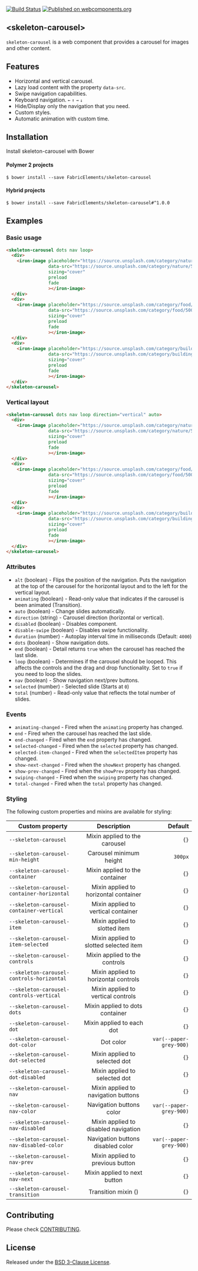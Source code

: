 [![Build Status](https://travis-ci.org/FabricElements/skeleton-carousel.svg?branch=master)](https://travis-ci.org/FabricElements/skeleton-carousel)
[![Published on webcomponents.org](https://img.shields.io/badge/webcomponents.org-published-blue.svg)](https://www.webcomponents.org/element/FabricElements/skeleton-carousel)

## \<skeleton-carousel\>

`skeleton-carousel` is a web component that provides a carousel for images and other content.

## Features

* Horizontal and vertical carousel.
* Lazy load content with the property `data-src`.
* Swipe navigation capabilities.
* Keyboard navigation. `←` `↑` `→` `↓`
* Hide/Display only the navigation that you need.
* Custom styles.
* Automatic animation with custom time.

## Installation

Install skeleton-carousel with Bower

#### Polymer 2 projects
```shell
$ bower install --save FabricElements/skeleton-carousel
```
#### Hybrid projects
```shell
$ bower install --save FabricElements/skeleton-carousel#^1.0.0
```

## Examples
### Basic usage

<!---
```
<custom-element-demo>
  <template>
    <script src="../webcomponentsjs/webcomponents-lite.js"></script>
    <link rel="import" href="../iron-image/iron-image.html">
    <link rel="import" href="../iron-flex-layout/iron-flex-layout.html">
    <link rel="import" href="skeleton-carousel.html">
    <style is="custom-style">
      iron-image {
        display: block;
        background-color: var(--paper-grey-200);
        @apply --layout-flex-auto;
      }

      skeleton-carousel {
        --skeleton-carousel: {
          background-color: var(--paper-grey-50);
        };
        --skeleton-carousel-item: {
          text-align: center;
          background-color: var(--paper-grey-100);
        };
      }
    </style>
    <next-code-block></next-code-block>
  </template>
</custom-element-demo>
```
-->
```html
<skeleton-carousel dots nav loop>
  <div>
    <iron-image placeholder="https://source.unsplash.com/category/nature/10x10"
                data-src="https://source.unsplash.com/category/nature/500x300"
                sizing="cover"
                preload
                fade
                ></iron-image>
  </div>
  <div>
    <iron-image placeholder="https://source.unsplash.com/category/food/10x10"
                data-src="https://source.unsplash.com/category/food/500x300"
                sizing="cover"
                preload
                fade
                ></iron-image>
  </div>
  <div>
    <iron-image placeholder="https://source.unsplash.com/category/buildings/10x10"
                data-src="https://source.unsplash.com/category/buildings/500x300"
                sizing="cover"
                preload
                fade
                ></iron-image>
  </div>
</skeleton-carousel>
```

### Vertical layout

<!---
```
<custom-element-demo>
  <template>
    <script src="../webcomponentsjs/webcomponents-lite.js"></script>
    <link rel="import" href="../iron-image/iron-image.html">
    <link rel="import" href="../iron-flex-layout/iron-flex-layout.html">
    <link rel="import" href="skeleton-carousel.html">
    <style is="custom-style">
      iron-image {
        display: block;
        background-color: var(--paper-grey-200);
        @apply --layout-flex-auto;
      }

      skeleton-carousel {
        --skeleton-carousel: {
          background-color: var(--paper-grey-50);
        };
        --skeleton-carousel-item: {
          text-align: center;
          background-color: var(--paper-grey-100);
        };
      }
    </style>
    <next-code-block></next-code-block>
  </template>
</custom-element-demo>
```
-->
```html
<skeleton-carousel dots nav loop direction="vertical" auto>
  <div>
    <iron-image placeholder="https://source.unsplash.com/category/nature/10x10"
                data-src="https://source.unsplash.com/category/nature/500x300"
                sizing="cover"
                preload
                fade
                ></iron-image>
  </div>
  <div>
    <iron-image placeholder="https://source.unsplash.com/category/food/10x10"
                data-src="https://source.unsplash.com/category/food/500x300"
                sizing="cover"
                preload
                fade
                ></iron-image>
  </div>
  <div>
    <iron-image placeholder="https://source.unsplash.com/category/buildings/10x10"
                data-src="https://source.unsplash.com/category/buildings/500x300"
                sizing="cover"
                preload
                fade
                ></iron-image>
  </div>
</skeleton-carousel>
```

### Attributes

* `alt` (boolean) - Flips the position of the navigation. Puts the navigation at the top of the carousel for the horizontal layout and to the left for the vertical layout.
* `animating` (boolean) - Read-only value that indicates if the carousel is been animated (Transition).
* `auto` (boolean) - Change slides automatically.
* `direction` (string) - Carousel direction (horizontal or vertical).
* `disabled` (boolean) - Disables component.
* `disable-swipe` (boolean) - Disables swipe functionality.
* `duration` (number) - Autoplay interval time in milliseconds (Default: `4000`)
* `dots` (boolean) - Show navigation dots.
* `end` (boolean) - Detail returns `true` when the carousel has reached the last slide.
* `loop` (boolean) - Determines if the carousel should be looped.  This affects the controls and the drag and drop functionality. Set to `true` if you need to loop the slides.
* `nav` (boolean) - Show navigation next/prev buttons.
* `selected` (number) - Selected slide (Starts at `0`)
* `total` (number) - Read-only value that reflects the total number of slides.

### Events

* `animating-changed` - Fired when the `animating` property has changed.
* `end` - Fired when the carousel has reached the last slide.
* `end-changed` - Fired when the `end` property has changed.
* `selected-changed` - Fired when the `selected` property has changed.
* `selected-item-changed` - Fired when the `selectedItem` property has changed.
* `show-next-changed` - Fired when the `showNext` property has changed.
* `show-prev-changed` - Fired when the `showPrev` property has changed.
* `swiping-changed` - Fired when the `swiping` property has changed.
* `total-changed` - Fired when the `total` property has changed.

### Styling
The following custom properties and mixins are available for styling:

| Custom property                           | Description                             | Default                 |
| ----------------------------------------- |:---------------------------------------:| -----------------------:|
| `--skeleton-carousel`                     | Mixin applied to the carousel           | `{}`                    |
| `--skeleton-carousel-min-height`          | Carousel minimum height                 | `300px`                 |
| `--skeleton-carousel-container`           | Mixin applied to the container          | `{}`                    |
| `--skeleton-carousel-container-horizontal`| Mixin applied to horizontal container   | `{}`                    |
| `--skeleton-carousel-container-vertical`  | Mixin applied to vertical container     | `{}`                    |
| `--skeleton-carousel-item`                | Mixin applied to slotted item           | `{}`                    |
| `--skeleton-carousel-item-selected`       | Mixin applied to slotted selected item  | `{}`                    |
| `--skeleton-carousel-controls`            | Mixin applied to the controls           | `{}`                    |
| `--skeleton-carousel-controls-horizontal` | Mixin applied to horizontal controls    | `{}`                    |
| `--skeleton-carousel-controls-vertical`   | Mixin applied to vertical controls      | `{}`                    |
| `--skeleton-carousel-dots`                | Mixin applied to dots container         | `{}`                    |
| `--skeleton-carousel-dot`                 | Mixin applied to each dot               | `{}`                    |
| `--skeleton-carousel-dot-color`           | Dot color                               | `var(--paper-grey-900)` |
| `--skeleton-carousel-dot-selected`        | Mixin applied to selected dot           | `{}`                    |
| `--skeleton-carousel-dot-disabled`        | Mixin applied to selected dot           | `{}`                    |
| `--skeleton-carousel-nav`                 | Mixin applied to navigation buttons     | `{}`                    |
| `--skeleton-carousel-nav-color`           | Navigation buttons color                | `var(--paper-grey-900)` |
| `--skeleton-carousel-nav-disabled`        | Mixin applied to disabled navigation    | `{}`                    |
| `--skeleton-carousel-nav-disabled-color`  | Navigation buttons disabled color                | `var(--paper-grey-900)` |
| `--skeleton-carousel-nav-prev`            | Mixin applied to previous button        | `{}`                    |
| `--skeleton-carousel-nav-next`            | Mixin applied to next button            | `{}`                    |
| `--skeleton-carousel-transition`          | Transition mixin ()                     | `{}`                    |

## Contributing

Please check [CONTRIBUTING](./CONTRIBUTING.md).

## License

Released under the [BSD 3-Clause License](./LICENSE.md).
